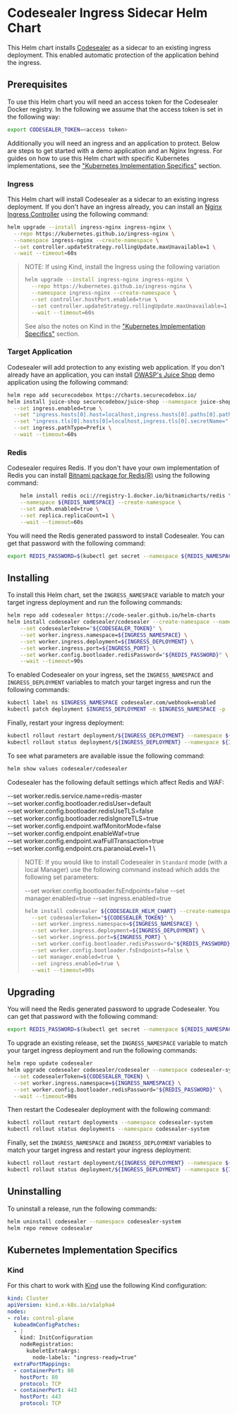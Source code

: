 # Codesealer Ingress Sidecar Helm Chart

This Helm chart installs [Codesealer](https://codesealer.com) as a sidecar to an
existing ingress deployment. This enabled automatic protection of the application behind
the ingress.

## Prerequisites

To use this Helm chart you will need an access token for the Codesealer Docker registry.
In the following we assume that the access token is set in the following way:

```bash
export CODESEALER_TOKEN=<access token>
```

Additionally you will need an ingress and an application to protect. Below are steps to
get started with a demo application and an Nginx Ingress. For guides on how to use this
Helm chart with specific Kubernetes implementations, see the ["Kubernetes Implementation
Specifics"](#kubernetes-implementation-specifics) section.

### Ingress

This Helm chart will install Codesealer as a sidecar to an existing ingress deployment.
If you don't have an ingress already, you can install an [Nginx Ingress
Controller](https://docs.nginx.com/nginx-ingress-controller/) using the following
command:

```bash
helm upgrade --install ingress-nginx ingress-nginx \
  --repo https://kubernetes.github.io/ingress-nginx \
  --namespace ingress-nginx --create-namespace \
  --set controller.updateStrategy.rollingUpdate.maxUnavailable=1 \
  --wait --timeout=60s
```

> NOTE: If using Kind, install the Ingress using the following variation
>
> ```bash
> helm upgrade --install ingress-nginx ingress-nginx \
>   --repo https://kubernetes.github.io/ingress-nginx \
>   --namespace ingress-nginx --create-namespace \
>   --set controller.hostPort.enabled=true \
>   --set controller.updateStrategy.rollingUpdate.maxUnavailable=1 \
>   --wait --timeout=60s
> ```
>
> See also the notes on Kind in the ["Kubernetes Implementation
> Specifics"](#kubernetes-implementation-specifics) section.

### Target Application

Codesealer will add protection to any existing web application. If you don't already
have an application, you can install [OWASP's Juice
Shop](https://owasp.org/www-project-juice-shop/) demo application using the following
command:

```bash
helm repo add securecodebox https://charts.securecodebox.io/
helm install juice-shop securecodebox/juice-shop --namespace juice-shop --create-namespace \
  --set ingress.enabled=true \
  --set "ingress.hosts[0].host=localhost,ingress.hosts[0].paths[0].path=/" \
  --set "ingress.tls[0].hosts[0]=localhost,ingress.tls[0].secretName=" \
  --set ingress.pathType=Prefix \
  --wait --timeout=60s
```

### Redis

Codesealer requires Redis. If you don't have your own implementation of Redis you can install 
[Bitnami package for Redis(R)](https://github.com/bitnami/charts/blob/main/bitnami/redis/README.md) 
using the following command:

```bash
    helm install redis oci://registry-1.docker.io/bitnamicharts/redis \
    --namespace ${REDIS_NAMESPACE} --create-namespace \
    --set auth.enabled=true \
    --set replica.replicaCount=1 \
    --wait --timeout=60s
```

You will need the Redis generated password to install Codesealer.  You can get that password with
the following command:

```bash
export REDIS_PASSWORD=$(kubectl get secret --namespace ${REDIS_NAMESPACE} redis -o jsonpath="{.data.redis-password}" | base64 -d)
```

## Installing

To install this Helm chart, set the `INGRESS_NAMESPACE` variable to match your target
ingress deployment and run the following commands:

```bash
helm repo add codesealer https://code-sealer.github.io/helm-charts
helm install codesealer codesealer/codesealer --create-namespace --namespace codesealer-system \
    --set codesealerToken="${CODESEALER_TOKEN}" \
    --set worker.ingress.namespace=${INGRESS_NAMESPACE} \
    --set worker.ingress.deployment=${INGRESS_DEPLOYMENT} \
    --set worker.ingress.port=${INGRESS_PORT} \
    --set worker.config.bootloader.redisPassword="${REDIS_PASSWORD}" \
    --wait --timeout=90s
```

To enabled Codesealer on your ingress, set the `INGRESS_NAMESPACE` and
`INGRESS_DEPLOYMENT` variables to match your target ingress and run the following
commands:

```bash
kubectl label ns $INGRESS_NAMESPACE codesealer.com/webhook=enabled
kubectl patch deployment $INGRESS_DEPLOYMENT -n $INGRESS_NAMESPACE -p '{"spec": {"template":{"metadata":{"annotations":{"codesealer.com/injection":"enabled"}}}} }'
```

Finally, restart your ingress deployment:

```bash
kubectl rollout restart deployment/${INGRESS_DEPLOYMENT} --namespace ${INGRESS_NAMESPACE}
kubectl rollout status deployment/${INGRESS_DEPLOYMENT} --namespace ${INGRESS_NAMESPACE} --watch
```

To see what parameters are available issue the following command:
```bash
helm show values codesealer/codesealer
```

Codesealer has the following default settings which affect Redis and WAF:

  --set worker.redis.service.name=redis-master \
  --set worker.config.bootloader.redisUser=default \
  --set worker.config.bootloader.redisUseTLS=false \
  --set worker.config.bootloader.redisIgnoreTLS=true \
  --set worker.config.endpoint.wafMonitorMode=false \
  --set worker.config.endpoint.enableWaf=true \
  --set worker.config.endpoint.wafFullTransaction=true \
  --set worker.config.endpoint.crs.paranoiaLevel=1 \

> NOTE: If you would like to install Codesealer in `Standard` mode (with a local Manager) use the following
>       command instead which adds the following set parameters:
>
>   --set worker.config.bootloader.fsEndpoints=false
>   --set manager.enabled=true
>   --set ingress.enabled=true
>
> ```bash
> helm install codesealer ${CODESEALER_HELM_CHART} --create-namespace --namespace codesealer-system \
>   --set codesealerToken="${CODESEALER_TOKEN}" \
>   --set worker.ingress.namespace=${INGRESS_NAMESPACE} \
>   --set worker.ingress.deployment=${INGRESS_DEPLOYMENT} \
>   --set worker.ingress.port=${INGRESS_PORT} \
>   --set worker.config.bootloader.redisPassword="${REDIS_PASSWORD}" \
>   --set worker.config.bootloader.fsEndpoints=false \
>   --set manager.enabled=true \
>   --set ingress.enabled=true \
>   --wait --timeout=90s
> ```
>

## Upgrading

You will need the Redis generated password to upgrade Codesealer.  You can get that password with
the following command:

```bash
export REDIS_PASSWORD=$(kubectl get secret --namespace ${REDIS_NAMESPACE} redis -o jsonpath="{.data.redis-password}" | base64 -d)
```

To upgrade an existing release, set the `INGRESS_NAMESPACE` variable to match your
target ingress deployment and run the following commands:

```bash
helm repo update codesealer
helm upgrade codesealer codesealer/codesealer --namespace codesealer-system \
  --set codesealerToken=${CODESEALER_TOKEN} \
  --set worker.ingress.namespace=${INGRESS_NAMESPACE} \
  --set worker.config.bootloader.redisPassword="${REDIS_PASSWORD}" \
  --wait --timeout=90s
```

Then restart the Codesealer deployment with the following command:

```bash
kubectl rollout restart deployments --namespace codesealer-system
kubectl rollout status deployments --namespace codesealer-system
```

Finally, set the `INGRESS_NAMESPACE` and `INGRESS_DEPLOYMENT` variables to match your
target ingress and restart your ingress deployment:

```bash
kubectl rollout restart deployment/${INGRESS_DEPLOYMENT} --namespace ${INGRESS_NAMESPACE}
kubectl rollout status deployment/${INGRESS_DEPLOYMENT} --namespace ${INGRESS_NAMESPACE} --watch
```

## Uninstalling

To uninstall a release,  run the following commands:

```bash
helm uninstall codesealer --namespace codesealer-system
helm repo remove codesealer
```

## Kubernetes Implementation Specifics

### Kind

For this chart to work with [Kind](https://kind.sigs.k8s.io/) use the following Kind
configuration:

```yaml
kind: Cluster
apiVersion: kind.x-k8s.io/v1alpha4
nodes:
- role: control-plane
  kubeadmConfigPatches:
  - |
    kind: InitConfiguration
    nodeRegistration:
      kubeletExtraArgs:
        node-labels: "ingress-ready=true"
  extraPortMappings:
  - containerPort: 80
    hostPort: 80
    protocol: TCP
  - containerPort: 443
    hostPort: 443
    protocol: TCP
```
